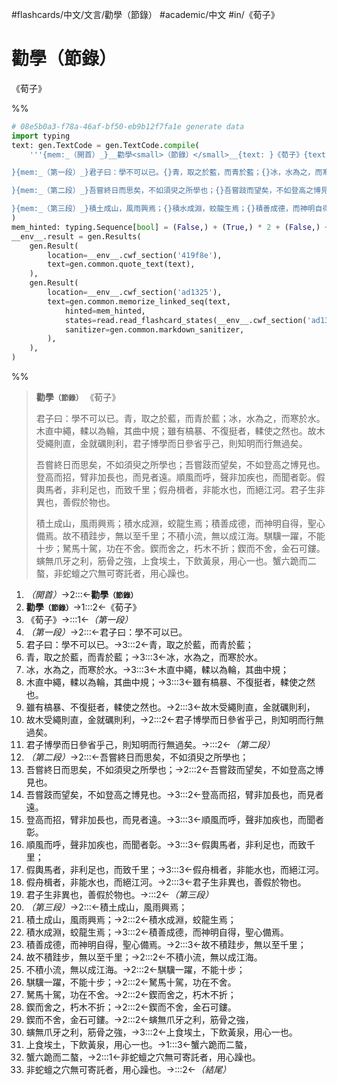 #flashcards/中文/文言/勸學（節錄） #academic/中文 #in/《荀子》

# 勸學（節錄）
《荀子》

%%
```Python
# 08e5b0a3-f78a-46af-bf50-eb9b12f7fa1e generate data
import typing
text: gen.TextCode = gen.TextCode.compile(
	'''{mem:_（開首）_}__勸學<small>（節錄）</small>__{text: }《荀子》{text:

}{mem:_（第一段）_}君子曰：學不可以已。{}青，取之於藍，而青於藍；{}冰，水為之，而寒於水。{}木直中繩，輮以為輪，其曲中規；{}雖有槁暴、不復挺者，輮使之然也。{}故木受繩則直，金就礪則利，{}君子博學而日參省乎己，則知明而行無過矣。{text:

}{mem:_（第二段）_}吾嘗終日而思矣，不如須臾之所學也；{}吾嘗跂而望矣，不如登高之博見也。{}登高而招，臂非加長也，而見者遠。{}順風而呼，聲非加疾也，而聞者彰。{}假輿馬者，非利足也，而致千里；{}假舟楫者，非能水也，而絕江河。{}君子生非異也，善假於物也。{text:

}{mem:_（第三段）_}積土成山，風雨興焉；{}積水成淵，蛟龍生焉；{}積善成德，而神明自得，聖心備焉。{}故不積跬步，無以至千里；{}不積小流，無以成江海。{}騏驥一躍，不能十步；{}駑馬十駕，功在不舍。{}鍥而舍之，朽木不折；{}鍥而不舍，金石可鏤。{}螾無爪牙之利，筋骨之強，{}上食埃土，下飲黃泉，用心一也。{}蟹六跪而二螯，{}非蛇蟺之穴無可寄託者，用心躁也。{mem:_（結尾）_}'''
)
mem_hinted: typing.Sequence[bool] = (False,) + (True,) * 2 + (False,) + (True,) * 7 + (False,) + (True,) * 7 + (False,) + (True,) * 13 + (False,)
__env__.result = gen.Results(
	gen.Result(
		location=__env__.cwf_section('419f8e'),
		text=gen.common.quote_text(text),
	),
	gen.Result(
		location=__env__.cwf_section('ad1325'),
		text=gen.common.memorize_linked_seq(text,
			hinted=mem_hinted,
			states=read.read_flashcard_states(__env__.cwf_section('ad1325')),
			sanitizer=gen.common.markdown_sanitizer,
		),
	),
)
```
%%

<!--08e5b0a3-f78a-46af-bf50-eb9b12f7fa1e generate section="419f8e"--><!-- The following content is generated at 2022-10-23T00:23:05.964807+08:00. Any edits will be overridden! -->
> __勸學<small>（節錄）</small>__ 《荀子》
>
> 君子曰：學不可以已。青，取之於藍，而青於藍；冰，水為之，而寒於水。木直中繩，輮以為輪，其曲中規；雖有槁暴、不復挺者，輮使之然也。故木受繩則直，金就礪則利，君子博學而日參省乎己，則知明而行無過矣。
>
> 吾嘗終日而思矣，不如須臾之所學也；吾嘗跂而望矣，不如登高之博見也。登高而招，臂非加長也，而見者遠。順風而呼，聲非加疾也，而聞者彰。假輿馬者，非利足也，而致千里；假舟楫者，非能水也，而絕江河。君子生非異也，善假於物也。
>
> 積土成山，風雨興焉；積水成淵，蛟龍生焉；積善成德，而神明自得，聖心備焉。故不積跬步，無以至千里；不積小流，無以成江海。騏驥一躍，不能十步；駑馬十駕，功在不舍。鍥而舍之，朽木不折；鍥而不舍，金石可鏤。螾無爪牙之利，筋骨之強，上食埃土，下飲黃泉，用心一也。蟹六跪而二螯，非蛇蟺之穴無可寄託者，用心躁也。
<!--/08e5b0a3-f78a-46af-bf50-eb9b12f7fa1e-->

<!--08e5b0a3-f78a-46af-bf50-eb9b12f7fa1e generate section="ad1325"--><!-- The following content is generated at 2022-10-23T00:23:05.977811+08:00. Any edits will be overridden! -->
1. _（開首）_→2:::←__勸學<small>（節錄）</small>__
2. __勸學<small>（節錄）</small>__→1:::2←《荀子》
3. 《荀子》→:::1←_（第一段）_
4. _（第一段）_→2:::←君子曰：學不可以已。
5. 君子曰：學不可以已。→3:::2←青，取之於藍，而青於藍；
6. 青，取之於藍，而青於藍；→3:::3←冰，水為之，而寒於水。
7. 冰，水為之，而寒於水。→3:::3←木直中繩，輮以為輪，其曲中規；
8. 木直中繩，輮以為輪，其曲中規；→3:::3←雖有槁暴、不復挺者，輮使之然也。
9. 雖有槁暴、不復挺者，輮使之然也。→2:::3←故木受繩則直，金就礪則利，
10. 故木受繩則直，金就礪則利，→2:::2←君子博學而日參省乎己，則知明而行無過矣。
11. 君子博學而日參省乎己，則知明而行無過矣。→:::2←_（第二段）_
12. _（第二段）_→2:::←吾嘗終日而思矣，不如須臾之所學也；
13. 吾嘗終日而思矣，不如須臾之所學也；→2:::2←吾嘗跂而望矣，不如登高之博見也。
14. 吾嘗跂而望矣，不如登高之博見也。→3:::2←登高而招，臂非加長也，而見者遠。
15. 登高而招，臂非加長也，而見者遠。→3:::3←順風而呼，聲非加疾也，而聞者彰。
16. 順風而呼，聲非加疾也，而聞者彰。→3:::3←假輿馬者，非利足也，而致千里；
17. 假輿馬者，非利足也，而致千里；→3:::3←假舟楫者，非能水也，而絕江河。
18. 假舟楫者，非能水也，而絕江河。→2:::3←君子生非異也，善假於物也。
19. 君子生非異也，善假於物也。→:::2←_（第三段）_
20. _（第三段）_→2:::←積土成山，風雨興焉；
21. 積土成山，風雨興焉；→2:::2←積水成淵，蛟龍生焉；
22. 積水成淵，蛟龍生焉；→3:::2←積善成德，而神明自得，聖心備焉。
23. 積善成德，而神明自得，聖心備焉。→2:::3←故不積跬步，無以至千里；
24. 故不積跬步，無以至千里；→2:::2←不積小流，無以成江海。
25. 不積小流，無以成江海。→2:::2←騏驥一躍，不能十步；
26. 騏驥一躍，不能十步；→2:::2←駑馬十駕，功在不舍。
27. 駑馬十駕，功在不舍。→2:::2←鍥而舍之，朽木不折；
28. 鍥而舍之，朽木不折；→2:::2←鍥而不舍，金石可鏤。
29. 鍥而不舍，金石可鏤。→2:::2←螾無爪牙之利，筋骨之強，
30. 螾無爪牙之利，筋骨之強，→3:::2←上食埃土，下飲黃泉，用心一也。
31. 上食埃土，下飲黃泉，用心一也。→1:::3←蟹六跪而二螯，
32. 蟹六跪而二螯，→2:::1←非蛇蟺之穴無可寄託者，用心躁也。
33. 非蛇蟺之穴無可寄託者，用心躁也。→:::2←_（結尾）_
<!--/08e5b0a3-f78a-46af-bf50-eb9b12f7fa1e-->
